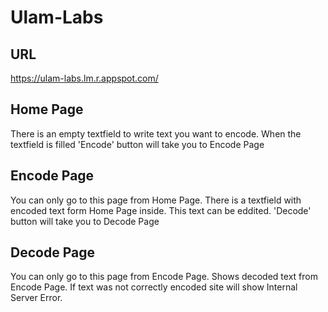 # Ulam-Labs

## URL
https://ulam-labs.lm.r.appspot.com/

## Home Page

There is an empty textfield to write text you want to encode.
When the textfield is filled 'Encode' button will take you to Encode Page

## Encode Page

You can only go to this page from Home Page.
There is a textfield with encoded text form Home Page inside. 
This text can be eddited.
'Decode' button will take you to Decode Page 

## Decode Page

You can only go to this page from Encode Page.
Shows decoded text from Encode Page.
If text was not correctly encoded site will show Internal Server Error.
